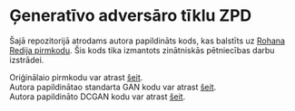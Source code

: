 # Ģeneratīvo adversāro tīklu ZPD
Šajā repozitorijā atrodams autora papildināts kods, kas balstīts uz [Rohana Redija pirmkodu](https://github.com/rohanreddy1201/CIFAR10-Image-Generator-using-GANs). Šis kods tika izmantots zinātniskās pētniecības darbu izstrādei.

Oriģinālaio pirmkodu var atrast [šeit](Generativo_adversaro_tiklu_Pirmkods).  
Autora papildinātao standarta GAN kodu var atrast [šeit](Generativo_adversaro_tiklu_ZPD/Standarta_GAN).  
Autora papildināto DCGAN kodu var atrast [šeit](Generativo_adversaro_tiklu_ZPD/DCGAN).  
